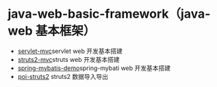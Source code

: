 # java-web-basic-framework（java-web 基本框架）
- [servlet-mvc](/servlet-mvc)servlet web 开发基本搭建
- [struts2-mvc](/struts2-mvc)struts web 开发基本搭建
- [spring-mybatis-demo](/spring-mybatis-demo)spring-mybati web 开发基本搭建
- [poi-struts2](/poi-struts2) struts2 数据导入导出
